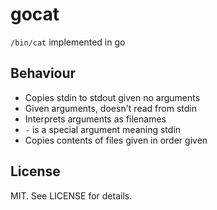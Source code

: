 # gocat

`/bin/cat` implemented in go

## Behaviour

* Copies stdin to stdout given no arguments
* Given arguments, doesn't read from stdin
* Interprets arguments as filenames
* `-` is a special argument meaning stdin
* Copies contents of files given in order given

## License

MIT. See LICENSE for details.
